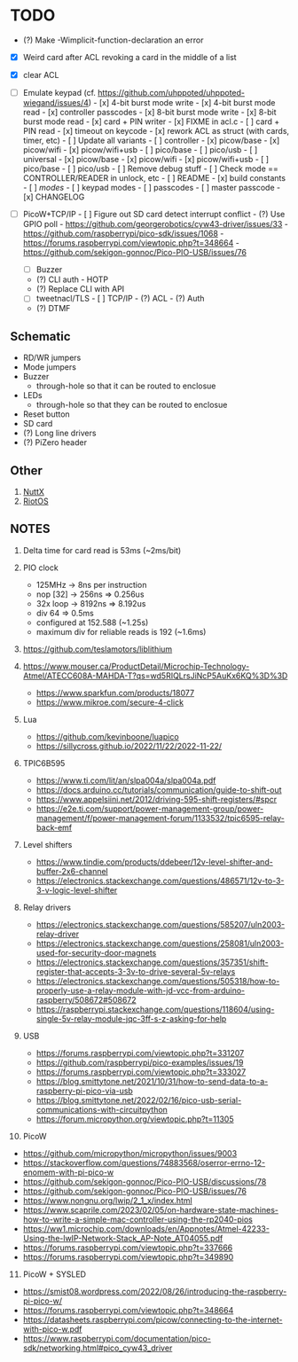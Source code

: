 # TODO

- (?) Make -Wimplicit-function-declaration an error

- [x] Weird card after ACL revoking a card in the middle of a list
- [x] clear ACL

- [ ] Emulate keypad (cf. https://github.com/uhppoted/uhppoted-wiegand/issues/4)
      - [x] 4-bit burst mode write
      - [x] 4-bit burst mode read
      - [x] controller passcodes
      - [x] 8-bit burst mode write
      - [x] 8-bit burst mode read
      - [x] card + PIN writer
      - [x] FIXME in acl.c
      - [ ] card + PIN read
            - [x] timeout on keycode
            - [x] rework ACL as struct (with cards, timer, etc)
            - [ ] Update all variants
                  - [ ] controller
                        - [x] picow/base
                        - [x] picow/wifi
                        - [x] picow/wifi+usb
                        - [ ] pico/base
                        - [ ] pico/usb
                  - [ ] universal
                        - [x] picow/base
                        - [x] picow/wifi
                        - [x] picow/wifi+usb
                        - [ ] pico/base
                        - [ ] pico/usb
            - [ ] Remove debug stuff
      - [ ] Check mode == CONTROLLER/READER in unlock, etc
      - [ ] README
            - [x] build constants
            - [ ] _modes_
            - [ ] keypad modes
            - [ ] passcodes
            - [ ] master passcode
      - [x] CHANGELOG

- [ ] PicoW+TCP/IP
      - [ ] Figure out SD card detect interrupt conflict
            - (?) Use GPIO poll
            - https://github.com/georgerobotics/cyw43-driver/issues/33
            - https://github.com/raspberrypi/pico-sdk/issues/1068
            - https://forums.raspberrypi.com/viewtopic.php?t=348664
            - https://github.com/sekigon-gonnoc/Pico-PIO-USB/issues/76

   - [ ] Buzzer
   - (?) CLI auth
         - HOTP
   - (?) Replace CLI with API
   - [ ] tweetnacl/TLS
         - [ ] TCP/IP
         - (?) ACL
         - (?) Auth

   - (?) DTMF

## Schematic
- RD/WR jumpers
- Mode jumpers
- Buzzer
  - through-hole so that it can be routed to enclosue
- LEDs 
  - through-hole so that they can be routed to enclosue
- Reset button
- SD card
- (?) Long line drivers
- (?) PiZero header

## Other
1. [NuttX](https://nuttx.apache.org/docs/latest/platforms/index.html)
2. [RiotOS](https://www.riot-os.org)

## NOTES

1. Delta time for card read is 53ms (~2ms/bit)
2. PIO clock 
   - 125MHz   -> 8ns per instruction
   - nop [32] -> 256ns  => 0.256us
   - 32x loop -> 8192ns => 8.192us
   - div 64 => 0.5ms
   - configured at 152.588 (~1.25s)
   - maximum div for reliable reads is 192 (~1.6ms)

3. https://github.com/teslamotors/liblithium
4. https://www.mouser.ca/ProductDetail/Microchip-Technology-Atmel/ATECC608A-MAHDA-T?qs=wd5RIQLrsJiNcP5AuKx6KQ%3D%3D
   - https://www.sparkfun.com/products/18077
   - https://www.mikroe.com/secure-4-click
5. Lua
   - https://github.com/kevinboone/luapico
   - https://sillycross.github.io/2022/11/22/2022-11-22/

6. TPIC6B595
   - https://www.ti.com/lit/an/slpa004a/slpa004a.pdf
   - https://docs.arduino.cc/tutorials/communication/guide-to-shift-out
   - https://www.appelsiini.net/2012/driving-595-shift-registers/#spcr
   - https://e2e.ti.com/support/power-management-group/power-management/f/power-management-forum/1133532/tpic6595-relay-back-emf

7. Level shifters
   - https://www.tindie.com/products/ddebeer/12v-level-shifter-and-buffer-2x6-channel
   - https://electronics.stackexchange.com/questions/486571/12v-to-3-3-v-logic-level-shifter

8. Relay drivers
   - https://electronics.stackexchange.com/questions/585207/uln2003-relay-driver
   - https://electronics.stackexchange.com/questions/258081/uln2003-used-for-security-door-magnets
   - https://electronics.stackexchange.com/questions/357351/shift-register-that-accepts-3-3v-to-drive-several-5v-relays
   - https://electronics.stackexchange.com/questions/505318/how-to-properly-use-a-relay-module-with-jd-vcc-from-arduino-raspberry/508672#508672
   - https://raspberrypi.stackexchange.com/questions/118604/using-single-5v-relay-module-jqc-3ff-s-z-asking-for-help

9. USB
   - https://forums.raspberrypi.com/viewtopic.php?t=331207
   - https://github.com/raspberrypi/pico-examples/issues/19
   - https://forums.raspberrypi.com/viewtopic.php?t=333027
   - https://blog.smittytone.net/2021/10/31/how-to-send-data-to-a-raspberry-pi-pico-via-usb
   - https://blog.smittytone.net/2022/02/16/pico-usb-serial-communications-with-circuitpython
   - https://forum.micropython.org/viewtopic.php?t=11305

10. PicoW
   - https://github.com/micropython/micropython/issues/9003
   - https://stackoverflow.com/questions/74883568/oserror-errno-12-enomem-with-pi-pico-w
   - https://github.com/sekigon-gonnoc/Pico-PIO-USB/discussions/78
   - https://github.com/sekigon-gonnoc/Pico-PIO-USB/issues/76
   - https://www.nongnu.org/lwip/2_1_x/index.html
   - https://www.scaprile.com/2023/02/05/on-hardware-state-machines-how-to-write-a-simple-mac-controller-using-the-rp2040-pios
   - https://ww1.microchip.com/downloads/en/Appnotes/Atmel-42233-Using-the-lwIP-Network-Stack_AP-Note_AT04055.pdf
   - https://forums.raspberrypi.com/viewtopic.php?t=337666
   - https://forums.raspberrypi.com/viewtopic.php?t=349890
   
11. PicoW + SYSLED
   - https://smist08.wordpress.com/2022/08/26/introducing-the-raspberry-pi-pico-w/
   - https://forums.raspberrypi.com/viewtopic.php?t=348664
   - https://datasheets.raspberrypi.com/picow/connecting-to-the-internet-with-pico-w.pdf
   - https://www.raspberrypi.com/documentation/pico-sdk/networking.html#pico_cyw43_driver

